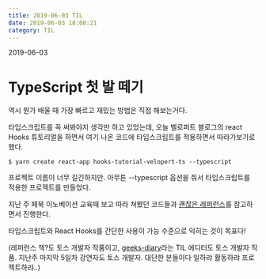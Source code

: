 ```yaml
---
title: 2019-06-03 TIL
date: 2019-06-03 18:08:21
category: TIL
---
```

2019-06-03

# TypeScript 첫 발 떼기

역시 뭔가 배울 때 가장 빠르고 재밌는 방법은 직접 해보는거다.

타입스크립트를 꼭 써봐야지 생각만 하고 있었는데, 오늘 벨로퍼트 블로그의 react Hooks 튜토리얼을 하면서 여기 나온 코드에 타입스크립트를 적용하면서 따라가보기로 했다.

```
$ yarn create react-app hooks-tutorial-velopert-ts --typescript
```
프로젝트 이름이 너무 길긴하지만. 아무튼 --typescript 옵션을 줘서 타입스크립트를 적용한 프로젝트를 만들었다.

지난 주 페북 이노베이션 교육때 보고 따라 쳐봤던 코드들과 [괜찮은 레퍼런스](https://ahnheejong.gitbook.io/ts-for-jsdev/)를 참고하면서 진행한다.

타입스크립트와 React Hooks를 간단한 사용이 가능 수준으로 익히는 것이 목표다!

(레퍼런스 책?도 토스 개발자 작품이고, [geeks-diary](https://github.com/seokju-na/geeks-diary)라는 TIL 에디터도 토스 개발자 작품. 지난주 마지막 5일차 강연자도 토스 개발자. 대단한 분들이다 일하랴 활동하랴 프로젝트하랴..)
<!--stackedit_data:
eyJoaXN0b3J5IjpbLTE3NDY1ODQzNDNdfQ==
-->